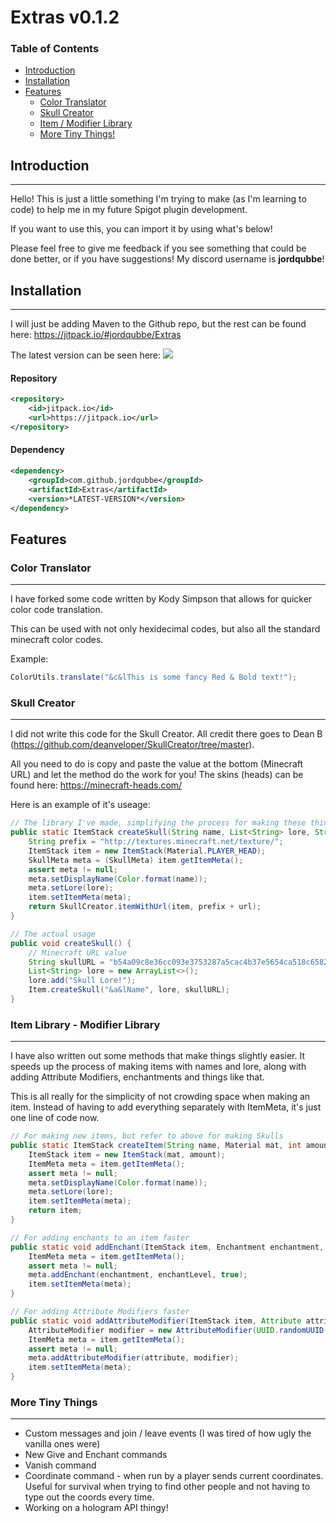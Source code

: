# Extras v0.1.2

### Table of Contents

- [Introduction](#introduction)
- [Installation](#installation)
- [Features](#features)
  	- [Color Translator](#color-translator)
  	- [Skull Creator](#skull-creator)
  	- [Item / Modifier Library](#item-library---modifier-library)
  	- [More Tiny Things!](#more-tiny-things)

## Introduction
****
Hello! This is just a little something I'm trying to make (as I'm learning to code) to help me in my future Spigot plugin development.

If you want to use this, you can import it by using what's below!

Please feel free to give me feedback if you see something that could be done better, or if you have suggestions! My discord username is **jordqubbe**!

## Installation
****
I will just be adding Maven to the Github repo, but the rest can be found here: https://jitpack.io/#jordqubbe/Extras

The latest version can be seen here: [![](https://jitpack.io/v/jordqubbe/Extras.svg)](https://jitpack.io/#jordqubbe/Extras)
#### Repository
```xml
<repository>
    <id>jitpack.io</id>
    <url>https://jitpack.io</url>
</repository>
```

#### Dependency
```xml
<dependency>
    <groupId>com.github.jordqubbe</groupId>
    <artifactId>Extras</artifactId>
    <version>*LATEST-VERSION*</version>
</dependency>
```

## Features

### Color Translator
****
I have forked some code written by Kody Simpson that allows for quicker color code translation. 

This can be used with not only hexidecimal codes, but also all the standard minecraft color codes.

Example:
```java
ColorUtils.translate("&c&lThis is some fancy Red & Bold text!");
```

### Skull Creator
****
I did not write this code for the Skull Creator. All credit there goes to Dean B (https://github.com/deanveloper/SkullCreator/tree/master).

All you need to do is copy and paste the value at the bottom (Minecraft URL) and let the method do the work for you!
The skins (heads) can be found here: https://minecraft-heads.com/

Here is an example of it's useage:
```java
// The library I've made, simplifying the process for making these things
public static ItemStack createSkull(String name, List<String> lore, String url) {
    String prefix = "http://textures.minecraft.net/texture/";
    ItemStack item = new ItemStack(Material.PLAYER_HEAD);
    SkullMeta meta = (SkullMeta) item.getItemMeta();
    assert meta != null;
    meta.setDisplayName(Color.format(name));
    meta.setLore(lore);
    item.setItemMeta(meta);
    return SkullCreator.itemWithUrl(item, prefix + url);
}

// The actual usage
public void createSkull() {
    // Minecraft URL value
    String skullURL = "b54a09c8e36cc093e3753287a5cac4b37e5654ca518c6582ab99caa95134595e";
    List<String> lore = new ArrayList<>();
    lore.add("Skull Lore!");
    Item.createSkull("&a&lName", lore, skullURL);
}
```

### Item Library - Modifier Library
****
I have also written out some methods that make things slightly easier. It speeds up the process of making items with names and lore, along with adding Attribute Modifiers, enchantments and things like that.

This is all really for the simplicity of not crowding space when making an item. Instead of having to add everything separately with ItemMeta, it's just one line of code now.
```java
// For making new items, but refer to above for making Skulls
public static ItemStack createItem(String name, Material mat, int amount, List<String> lore) {
    ItemStack item = new ItemStack(mat, amount);
    ItemMeta meta = item.getItemMeta();
    assert meta != null;
    meta.setDisplayName(Color.format(name));
    meta.setLore(lore);
    item.setItemMeta(meta);
    return item;
}

// For adding enchants to an item faster
public static void addEnchant(ItemStack item, Enchantment enchantment, int enchantLevel) {
    ItemMeta meta = item.getItemMeta();
    assert meta != null;
    meta.addEnchant(enchantment, enchantLevel, true);
    item.setItemMeta(meta);
}

// For adding Attribute Modifiers faster
public static void addAttributeModifier(ItemStack item, Attribute attribute, String name, int level, AttributeModifier.Operation operation, EquipmentSlot slot) {
    AttributeModifier modifier = new AttributeModifier(UUID.randomUUID(), name, level, operation, slot);
    ItemMeta meta = item.getItemMeta();
    assert meta != null;
    meta.addAttributeModifier(attribute, modifier);
    item.setItemMeta(meta);
}
```

### More Tiny Things
****
* Custom messages and join / leave events (I was tired of how ugly the vanilla ones were)
* New Give and Enchant commands
* Vanish command
* Coordinate command - when run by a player sends current coordinates. Useful for survival when trying to find other people and not having to type out the coords every time.
* Working on a hologram API thingy!


